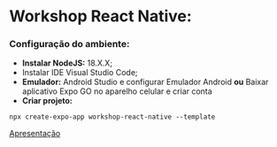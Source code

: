 # Workshop React Native:

### Configuração do ambiente:
- **Instalar NodeJS:** 18.X.X;
- Instalar IDE Visual Studio Code;
- **Emulador:** Android Studio e configurar Emulador Android **ou** Baixar aplicativo Expo GO no aparelho celular e criar conta
- **Criar projeto:** 
```
npx create-expo-app workshop-react-native --template
```

<a href="https://docs.google.com/presentation/d/18EmzCy7BINoJskSUOFwYp2icpHQeIbVWA55DpqlhLyM/edit?usp=sharing">Apresentação</a>